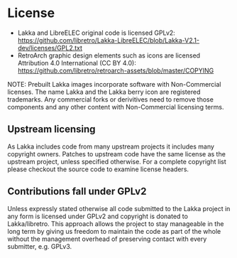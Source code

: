 # License
* Lakka and LibreELEC original code is licensed GPLv2: https://github.com/libretro/Lakka-LibreELEC/blob/Lakka-V2.1-dev/licenses/GPL2.txt
* RetroArch graphic design elements such as icons are licensed Attribution 4.0 International (CC BY 4.0): https://github.com/libretro/retroarch-assets/blob/master/COPYING

NOTE: Prebuilt Lakka images incorporate software with Non-Commercial licenses. The name Lakka and the Lakka berry icon are registered trademarks. Any commercial forks or derivitives need to remove those components and any other content with Non-Commercial licensing terms.

## Upstream licensing
As Lakka includes code from many upstream projects it includes many copyright owners. Patches to upstream code have the same license as the upstream project, unless specified otherwise. For a complete copyright list please checkout the source code to examine license headers. 

## Contributions fall under GPLv2
Unless expressly stated otherwise all code submitted to the Lakka project in any form is licensed under GPLv2 and copyright is donated to Lakka/libretro. This approach allows the project to stay manageable in the long term by giving us freedom to maintain the code as part of the whole without the management overhead of preserving contact with every submitter, e.g. GPLv3.
